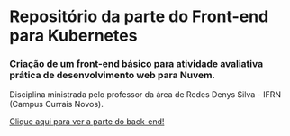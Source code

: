 # Repositório da parte do Front-end para Kubernetes
### Criação de um front-end básico para atividade avaliativa prática de desenvolvimento web para Nuvem.
Disciplina ministrada pelo professor da área de Redes Denys Silva - IFRN (Campus Currais Novos).

<a href="https://github.com/AmandaKly/denysapi">Clique aqui para ver a parte do back-end!</a>
